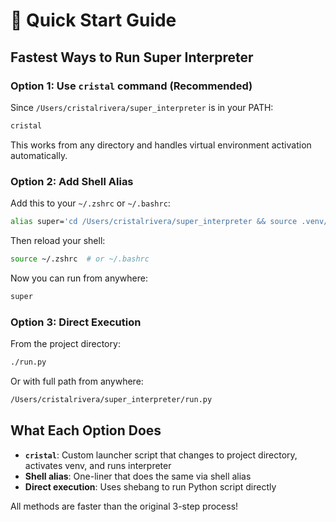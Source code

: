 # 🚀 Quick Start Guide

## Fastest Ways to Run Super Interpreter

### Option 1: Use `cristal` command (Recommended)
Since `/Users/cristalrivera/super_interpreter` is in your PATH:

```bash
cristal
```

This works from any directory and handles virtual environment activation automatically.

### Option 2: Add Shell Alias
Add this to your `~/.zshrc` or `~/.bashrc`:

```bash
alias super='cd /Users/cristalrivera/super_interpreter && source .venv/bin/activate && python run.py'
```

Then reload your shell:
```bash
source ~/.zshrc  # or ~/.bashrc
```

Now you can run from anywhere:
```bash
super
```

### Option 3: Direct Execution
From the project directory:
```bash
./run.py
```

Or with full path from anywhere:
```bash
/Users/cristalrivera/super_interpreter/run.py
```

## What Each Option Does

- **`cristal`**: Custom launcher script that changes to project directory, activates venv, and runs interpreter
- **Shell alias**: One-liner that does the same via shell alias
- **Direct execution**: Uses shebang to run Python script directly

All methods are faster than the original 3-step process!